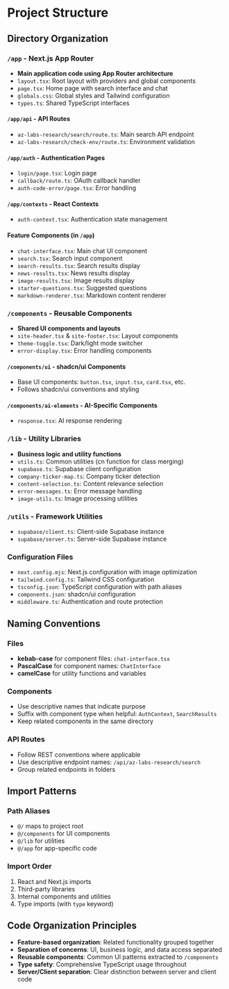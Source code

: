 # Project Structure

## Directory Organization

### `/app` - Next.js App Router
- **Main application code using App Router architecture**
- `layout.tsx`: Root layout with providers and global components
- `page.tsx`: Home page with search interface and chat
- `globals.css`: Global styles and Tailwind configuration
- `types.ts`: Shared TypeScript interfaces

#### `/app/api` - API Routes
- `az-labs-research/search/route.ts`: Main search API endpoint
- `az-labs-research/check-env/route.ts`: Environment validation

#### `/app/auth` - Authentication Pages
- `login/page.tsx`: Login page
- `callback/route.ts`: OAuth callback handler
- `auth-code-error/page.tsx`: Error handling

#### `/app/contexts` - React Contexts
- `auth-context.tsx`: Authentication state management

#### Feature Components (in `/app`)
- `chat-interface.tsx`: Main chat UI component
- `search.tsx`: Search input component
- `search-results.tsx`: Search results display
- `news-results.tsx`: News results display
- `image-results.tsx`: Image results display
- `starter-questions.tsx`: Suggested questions
- `markdown-renderer.tsx`: Markdown content renderer

### `/components` - Reusable Components
- **Shared UI components and layouts**
- `site-header.tsx` & `site-footer.tsx`: Layout components
- `theme-toggle.tsx`: Dark/light mode switcher
- `error-display.tsx`: Error handling components

#### `/components/ui` - shadcn/ui Components
- Base UI components: `button.tsx`, `input.tsx`, `card.tsx`, etc.
- Follows shadcn/ui conventions and styling

#### `/components/ai-elements` - AI-Specific Components
- `response.tsx`: AI response rendering

### `/lib` - Utility Libraries
- **Business logic and utility functions**
- `utils.ts`: Common utilities (cn function for class merging)
- `supabase.ts`: Supabase client configuration
- `company-ticker-map.ts`: Company ticker detection
- `content-selection.ts`: Content relevance selection
- `error-messages.ts`: Error message handling
- `image-utils.ts`: Image processing utilities

### `/utils` - Framework Utilities
- `supabase/client.ts`: Client-side Supabase instance
- `supabase/server.ts`: Server-side Supabase instance

### Configuration Files
- `next.config.mjs`: Next.js configuration with image optimization
- `tailwind.config.ts`: Tailwind CSS configuration
- `tsconfig.json`: TypeScript configuration with path aliases
- `components.json`: shadcn/ui configuration
- `middleware.ts`: Authentication and route protection

## Naming Conventions

### Files
- **kebab-case** for component files: `chat-interface.tsx`
- **PascalCase** for component names: `ChatInterface`
- **camelCase** for utility functions and variables

### Components
- Use descriptive names that indicate purpose
- Suffix with component type when helpful: `AuthContext`, `SearchResults`
- Keep related components in the same directory

### API Routes
- Follow REST conventions where applicable
- Use descriptive endpoint names: `/api/az-labs-research/search`
- Group related endpoints in folders

## Import Patterns

### Path Aliases
- `@/` maps to project root
- `@/components` for UI components
- `@/lib` for utilities
- `@/app` for app-specific code

### Import Order
1. React and Next.js imports
2. Third-party libraries
3. Internal components and utilities
4. Type imports (with `type` keyword)

## Code Organization Principles

- **Feature-based organization**: Related functionality grouped together
- **Separation of concerns**: UI, business logic, and data access separated
- **Reusable components**: Common UI patterns extracted to `/components`
- **Type safety**: Comprehensive TypeScript usage throughout
- **Server/Client separation**: Clear distinction between server and client code